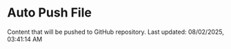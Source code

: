 # Auto Push File

Content that will be pushed to GitHub repository.
Last updated: 08/02/2025, 03:41:14 AM